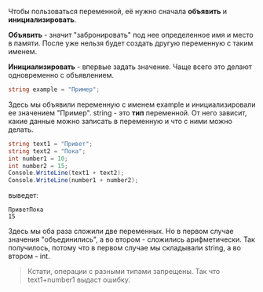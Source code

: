 Чтобы пользоваться переменной, её нужно сначала **объявить** и **инициализировать**.

**Объявить** - значит "забронировать" под нее определенное имя и место в памяти. После уже нельзя будет создать другую переменную с таким именем. 

**Инициализировать** - впервые задать значение. Чаще всего это делают одновременно с объявлением.
```cs
string example = "Пример";
```
Здесь мы объявили переменную с именем example и инициализировали ее значением "Пример". string - это **тип** переменной. От него зависит, какие данные можно записать в переменную и что с ними можно делать.
```cs
string text1 = "Привет";
string text2 = "Пока";
int number1 = 10;
int number2 = 15;
Console.WriteLine(text1 + text2);
Console.WriteLine(number1 + number2);
```
выведет:
```
ПриветПока
15
```
Здесь мы оба раза сложили две переменных. Но в первом случае значения "объединились", а во втором - сложились арифметически. Так получилось, потому что в первом случае мы складывали string, а во втором - int.
>Кстати, операции с разными типами запрещены. Так что text1+number1 выдаст ошибку.


